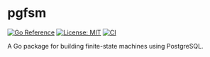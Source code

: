 # pgfsm

[![Go Reference](https://pkg.go.dev/badge/github.com/davidsbond/pgfsm.svg)](https://pkg.go.dev/github.com/davidsbond/pgfsm) [![License: MIT](https://img.shields.io/badge/License-MIT-yellow.svg)](https://opensource.org/licenses/MIT) [![CI](https://github.com/davidsbond/pgfsm/actions/workflows/go.yml/badge.svg?branch=main)](https://github.com/davidsbond/pgfsm/actions/workflows/go.yml)

A Go package for building finite-state machines using PostgreSQL.
